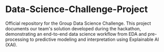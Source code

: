 # Data-Science-Challenge-Project
Official repository for the Group Data Science Challenge. This project documents our team's solution developed during the hackathon, demonstrating an end-to-end data science workflow from EDA and pre-processing to predictive modeling and interpretation using Explainable AI (XAI).
